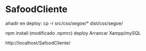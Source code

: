 # SafoodCliente
añadir en deploy:
cp -r src/css/segoe/* dist/css/segoe/

npm install (modificado .npmrc)
deploy
Arrancar Xampp/mySQL

http://localhost/SafoodCliente/